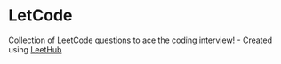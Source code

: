 # LetCode
Collection of LeetCode questions to ace the coding interview! - Created using [LeetHub](https://github.com/QasimWani/LeetHub)
